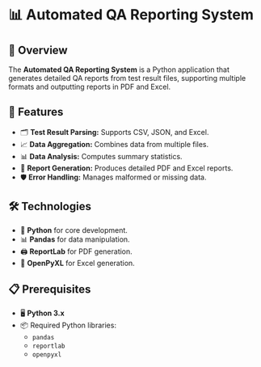 # 📊 Automated QA Reporting System

## 🌟 Overview

The **Automated QA Reporting System** is a Python application that generates detailed QA reports from test result files, supporting multiple formats and outputting reports in PDF and Excel.

## 🚀 Features

- 🗂️ **Test Result Parsing:** Supports CSV, JSON, and Excel.
- 📈 **Data Aggregation:** Combines data from multiple files.
- 📊 **Data Analysis:** Computes summary statistics.
- 📄 **Report Generation:** Produces detailed PDF and Excel reports.
- 🛡️ **Error Handling:** Manages malformed or missing data.

## 🛠️ Technologies

- 🐍 **Python** for core development.
- 📊 **Pandas** for data manipulation.
- 🖨️ **ReportLab** for PDF generation.
- 📑 **OpenPyXL** for Excel generation.

## 📋 Prerequisites

- 🖥️ **Python 3.x**
- 📦 Required Python libraries:
  - `pandas`
  - `reportlab`
  - `openpyxl`
